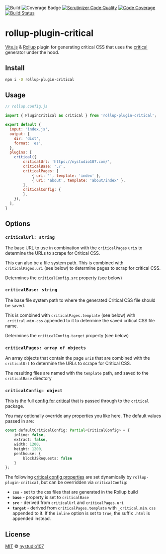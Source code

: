 ![Build](https://github.com/nystudio107/rollup-plugin-critical/actions/workflows/node.js.yml/badge.svg)
![Coverage Badge](https://img.shields.io/endpoint?url=https://gist.githubusercontent.com/khalwat/550f6ee414a26e0c8eae7cb6af3c214e/raw/rollup-plugin-critical__heads_master.json)
[![Scrutinizer Code Quality](https://scrutinizer-ci.com/g/nystudio107/rollup-plugin-critical/badges/quality-score.png?b=master)](https://scrutinizer-ci.com/g/nystudio107/rollup-plugin-critical/?branch=master)
[![Code Coverage](https://scrutinizer-ci.com/g/nystudio107/rollup-plugin-critical/badges/coverage.png?b=master)](https://scrutinizer-ci.com/g/nystudio107/rollup-plugin-critical/?branch=master)
[![Build Status](https://scrutinizer-ci.com/g/nystudio107/rollup-plugin-critical/badges/build.png?b=master)](https://scrutinizer-ci.com/g/nystudio107/rollup-plugin-critical/build-status/master)

# rollup-plugin-critical

[Vite.js](https://vitejs.dev/) & [Rollup](https://rollupjs.org/) plugin for generating critical CSS that uses the [critical](https://github.com/addyosmani/critical) generator under the hood.

## Install

```bash
npm i -D rollup-plugin-critical
```

## Usage

```js
// rollup.config.js

import { PluginCritical as critical } from 'rollup-plugin-critical';

export default {
  input: 'index.js',
  output: {
    dir: 'dist',
    format: 'es',
  },
  plugins: [
    critical({
        criticalUrl: 'https://nystudio107.com/',
        criticalBase: './',
        criticalPages: [
            { uri: '', template: 'index' },
            { uri: 'about', template: 'about/index' },
        ],
        criticalConfig: {
        },
    }),
  ],
}
```

## Options

### `criticalUrl: string`

The base URL to use in combination with the `criticalPages` `uri`s to determine the URLs to scrape for Critical CSS.

This can also be a file system path. This is combined with `criticalPages.uri` (see below) to determine pages to scrap for critical CSS.

Determines the `criticalConfig.src` property (see below)

### `criticalBase: string`

The base file system path to where the generated Critical CSS file should be saved.

This is combined with `criticalPages.template` (see below) with `_critical.min.css` appended to it to determine the saved critical CSS file name.

Determines the `criticalConfig.target` property (see below)

### `criticalPages: array of objects`

An array objects that contain the page `uri`s that are combined with the `criticalUrl` to determine the URLs to scrape for Critical CSS.

The resulting files are named with the `template` path, and saved to the `criticalBase` directory

### `criticalConfig: object`

This is the full [config for critical](https://github.com/addyosmani/critical#options) that is passed through to the `critical` package.

You may optionally override any properties you like here. The default values passed in are:

```ts
const defaultCriticalConfig: Partial<CriticalConfig> = {
    inline: false,
    extract: false,
    width: 1200,
    height: 1200,
    penthouse: {
        blockJSRequests: false
    }
};
```

The following [critical config properties](https://github.com/addyosmani/critical#options) are set dynamically by `rollup-plugin-critical`, but can be overridden via `criticalConfig`:

- **`css`** - set to the css files that are generated in the Rollup build
- **`base`** - property is set to `criticalBase`
- **`src`** - derived from `criticalUrl` and `criticalPages.uri`
- **`target`** - derived from `criticalPages.template` with `_critical.min.css` appended to it. If the `inline` option is set to `true`, the suffix `.html` is appended instead.
## License

[MIT](LICENSE) © [nystudio107](https://nystudio107.com)
